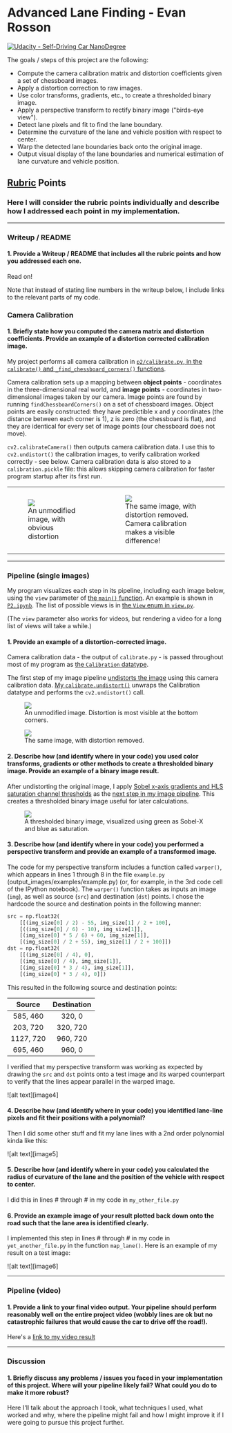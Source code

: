 # Advanced Lane Finding - Evan Rosson

[![Udacity - Self-Driving Car NanoDegree](https://s3.amazonaws.com/udacity-sdc/github/shield-carnd.svg)](http://www.udacity.com/drive)

The goals / steps of this project are the following:

* Compute the camera calibration matrix and distortion coefficients given a set of chessboard images.
* Apply a distortion correction to raw images.
* Use color transforms, gradients, etc., to create a thresholded binary image.
* Apply a perspective transform to rectify binary image ("birds-eye view").
* Detect lane pixels and fit to find the lane boundary.
* Determine the curvature of the lane and vehicle position with respect to center.
* Warp the detected lane boundaries back onto the original image.
* Output visual display of the lane boundaries and numerical estimation of lane curvature and vehicle position.

## [Rubric](https://review.udacity.com/#!/rubrics/571/view) Points

### Here I will consider the rubric points individually and describe how I addressed each point in my implementation.  

---

### Writeup / README

#### 1. Provide a Writeup / README that includes all the rubric points and how you addressed each one.

Read on!

Note that instead of stating line numbers in the writeup below, I include links to the relevant parts of my code.

### Camera Calibration

#### 1. Briefly state how you computed the camera matrix and distortion coefficients. Provide an example of a distortion corrected calibration image.

My project performs all camera calibration in [`p2/calibrate.py`, in the `calibrate()` and `_find_chessboard_corners()` functions](https://github.com/erosson/CarND-Advanced-Lane-Lines/blob/master/p2/calibrate.py#L11-L52).

Camera calibration sets up a mapping between **object points** - coordinates in the three-dimensional real world, and **image points** - coordinates in two-dimensional images taken by our camera.
Image points are found by running `findChessboardCorners()` on a set of chessboard images.
Object points are easily constructed: they have predictible x and y coordinates (the distance between each corner is 1), z is zero (the chessboard is flat), and they are identical for every set of image points (our chessboard does not move).

`cv2.calibrateCamera()` then outputs camera calibration data.
I use this to `cv2.undistort()` the calibration images, to verify calibration worked correctly - see below.
Camera calibration data is also stored to a `calibration.pickle` file:
this allows skipping camera calibration for faster program startup after its first run.

<table><tr><td>
    <figure>
        <img src="./writeup/calibration1.jpg">
        <figcaption>An unmodified image, with obvious distortion</figcaption>
    </figure>
</td><td>
    <figure>
        <img src="./writeup/calibration1_unwarp.jpg">
        <figcaption>The same image, with distortion removed. Camera calibration makes a visible difference!</figcaption>
    </figure>
</td></tr></table>

---

### Pipeline (single images)

My program visualizes each step in its pipeline, including each image below, using the `view` parameter of [the `main()` function](https://github.com/erosson/CarND-Advanced-Lane-Lines/blob/master/p2/main.py#L134-L156).
An example is shown in [`P2.ipynb`](https://github.com/erosson/CarND-Advanced-Lane-Lines/blob/master/P2.ipynb).
The list of possible views is in [the `View` enum in `view.py`](https://github.com/erosson/CarND-Advanced-Lane-Lines/blob/master/p2/view.py#L12-L29).

(The `view` parameter also works for videos, but rendering a video for a long list of views will take a while.)

#### 1. Provide an example of a distortion-corrected image.

Camera calibration data - the output of `calibrate.py` - is passed throughout most of my program as [the `Calibration` datatype](https://github.com/erosson/CarND-Advanced-Lane-Lines/blob/master/p2/calibrate.py#L8).

The first step of my image pipeline [undistorts the image](https://github.com/erosson/CarND-Advanced-Lane-Lines/blob/master/p2/model.py#L223) using this camera calibration data.
[My `calibrate.undistort()`](https://github.com/erosson/CarND-Advanced-Lane-Lines/blob/master/p2/calibrate.py#L85) unwraps the Calibration datatype and performs the `cv2.undistort()` call.

<figure>
    <img src="./writeup/test4-01-original.jpg">
    <figcaption>An unmodified image. Distortion is most visible at the bottom corners.</figcaption>
</figure>
<figure>
    <img src="./writeup/test4-02-undistort.jpg">
    <figcaption>The same image, with distortion removed.</figcaption>
</figure>

#### 2. Describe how (and identify where in your code) you used color transforms, gradients or other methods to create a thresholded binary image.  Provide an example of a binary image result.

After undistorting the original image, I apply [Sobel x-axis gradients and HLS saturation channel thresholds](https://github.com/erosson/CarND-Advanced-Lane-Lines/blob/master/p2/model.py#L32-L52)
as the [next step in my image pipeline](https://github.com/erosson/CarND-Advanced-Lane-Lines/blob/master/p2/model.py#L225-L230).
This creates a thresholded binary image useful for later calculations.

<figure>
    <img src="./writeup/test4-04-threshold_color.jpg">
    <figcaption>A thresholded binary image, visualized using green as Sobel-X and blue as saturation.</figcaption>
</figure>

#### 3. Describe how (and identify where in your code) you performed a perspective transform and provide an example of a transformed image.

The code for my perspective transform includes a function called `warper()`, which appears in lines 1 through 8 in the file `example.py` (output_images/examples/example.py) (or, for example, in the 3rd code cell of the IPython notebook).  The `warper()` function takes as inputs an image (`img`), as well as source (`src`) and destination (`dst`) points.  I chose the hardcode the source and destination points in the following manner:

```python
src = np.float32(
    [[(img_size[0] / 2) - 55, img_size[1] / 2 + 100],
    [((img_size[0] / 6) - 10), img_size[1]],
    [(img_size[0] * 5 / 6) + 60, img_size[1]],
    [(img_size[0] / 2 + 55), img_size[1] / 2 + 100]])
dst = np.float32(
    [[(img_size[0] / 4), 0],
    [(img_size[0] / 4), img_size[1]],
    [(img_size[0] * 3 / 4), img_size[1]],
    [(img_size[0] * 3 / 4), 0]])
```

This resulted in the following source and destination points:

| Source        | Destination   | 
|:-------------:|:-------------:| 
| 585, 460      | 320, 0        | 
| 203, 720      | 320, 720      |
| 1127, 720     | 960, 720      |
| 695, 460      | 960, 0        |

I verified that my perspective transform was working as expected by drawing the `src` and `dst` points onto a test image and its warped counterpart to verify that the lines appear parallel in the warped image.

![alt text][image4]

#### 4. Describe how (and identify where in your code) you identified lane-line pixels and fit their positions with a polynomial?

Then I did some other stuff and fit my lane lines with a 2nd order polynomial kinda like this:

![alt text][image5]

#### 5. Describe how (and identify where in your code) you calculated the radius of curvature of the lane and the position of the vehicle with respect to center.

I did this in lines # through # in my code in `my_other_file.py`

#### 6. Provide an example image of your result plotted back down onto the road such that the lane area is identified clearly.

I implemented this step in lines # through # in my code in `yet_another_file.py` in the function `map_lane()`.  Here is an example of my result on a test image:

![alt text][image6]

---

### Pipeline (video)

#### 1. Provide a link to your final video output.  Your pipeline should perform reasonably well on the entire project video (wobbly lines are ok but no catastrophic failures that would cause the car to drive off the road!).

Here's a [link to my video result](./project_video.mp4)

---

### Discussion

#### 1. Briefly discuss any problems / issues you faced in your implementation of this project.  Where will your pipeline likely fail?  What could you do to make it more robust?

Here I'll talk about the approach I took, what techniques I used, what worked and why, where the pipeline might fail and how I might improve it if I were going to pursue this project further.  
